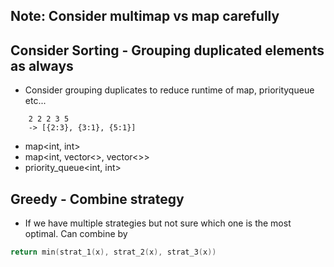 ## Note: Consider multimap vs map carefully

## Consider Sorting - Grouping duplicated elements as always
- Consider grouping duplicates to reduce runtime of map, priorityqueue etc...

```
    2 2 2 3 5
    -> [{2:3}, {3:1}, {5:1}]
```

- map<int, int>
- map<int, vector<>, vector<>>
- priority_queue<int, int>

## Greedy - Combine strategy
- If we have multiple strategies but not sure which one is the most optimal. Can combine by

```C++
return min(strat_1(x), strat_2(x), strat_3(x))
```
